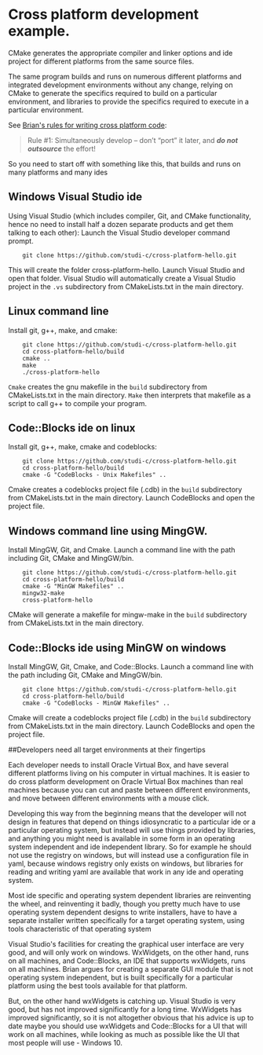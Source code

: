 # Cross platform development example.  

CMake generates the appropriate compiler and linker options and ide project for different platforms from the same source files.

The same program builds and runs on numerous different platforms and integrated development environments without any change, relying on CMake to generate the specifics required to build on a particular environment, and libraries to provide the specifics required to execute in a particular environment.

See [Brian's rules for writing cross platform code](https://www.backblaze.com/blog/10-rules-for-how-to-write-cross-platform-code/):
> Rule #1: Simultaneously develop – don’t “port” it later, and _**do not outsource**_ the effort!

So you need to start off with something like this, that builds and runs on many platforms and many ides

## Windows Visual Studio ide
Using Visual Studio (which includes compiler, Git, and CMake functionality, hence no need to install half a dozen separate products and get them talking to each other): Launch the Visual Studio developer command prompt.
```
    git clone https://github.com/studi-c/cross-platform-hello.git
```

This will create the folder cross-platform-hello.  Launch Visual Studio and open that folder.  Visual Studio will automatically create a Visual Studio project in the `.vs` subdirectory from CMakeLists.txt in the main directory.

## Linux command line
Install git, g++, make, and cmake:  
```
    git clone https://github.com/studi-c/cross-platform-hello.git
    cd cross-platform-hello/build
    cmake ..
    make
    ./cross-platform-hello
```

`Cmake` creates the gnu makefile in the `build` subdirectory from CMakeLists.txt in the main directory.  `Make` then interprets that makefile as a script to call g++ to compile your program.

	
## Code::Blocks ide on linux
Install git, g++, make, cmake and codeblocks:
```
    git clone https://github.com/studi-c/cross-platform-hello.git
    cd cross-platform-hello/build
    cmake -G "CodeBlocks - Unix Makefiles" ..
```

Cmake creates a codeblocks project file (.cdb) in the `build` subdirectory from CMakeLists.txt in the main directory.  Launch CodeBlocks and open the project file.

## Windows command line using MingGW.
Install MingGW, Git, and Cmake.  Launch a command line with the path including Git, CMake and MingGW/bin.  
```
    git clone https://github.com/studi-c/cross-platform-hello.git
    cd cross-platform-hello/build
    cmake -G "MinGW Makefiles" ..
    mingw32-make
    cross-platform-hello
```

CMake will generate a makefile for mingw-make in the `build` subdirectory from CMakeLists.txt in the main directory.

## Code::Blocks ide using MinGW on windows
Install MingGW, Git, Cmake, and Code::Blocks.  Launch a command line with the path including Git, CMake and MingGW/bin.  
```
    git clone https://github.com/studi-c/cross-platform-hello.git
    cd cross-platform-hello/build
    cmake -G "CodeBlocks - MinGW Makefiles" ..
```

Cmake will create a codeblocks project file (.cdb) in the `build` subdirectory from CMakeLists.txt in the main directory.  Launch CodeBlocks and open the project file.

##Developers need all target environments at their fingertips

Each developer needs to install Oracle Virtual Box, and have several different platforms living on his computer in virtual machines.  It is easier to do cross platform development on Oracle Virtual Box machines than real machines because you can cut and paste between different environments, and move between different environments with a mouse click.

Developing this way from the beginning means that the developer will not design in features that depend on things idiosyncratic to a particular ide or a particular operating system, but instead will use things provided by libraries, and anything you might need is available in some form in an operating system independent and ide independent library.  So for example he should not use the registry on windows, but will instead use a configuration file in yaml, because windows registry only exists on windows, but libraries for reading and writing yaml are available that work in any ide and operating system.

Most ide specific and operating system dependent libraries are reinventing the wheel, and reinventing it badly, though you pretty much have to use operating system dependent designs to write installers, have to have a separate installer written specifically for a target operating system, using tools characteristic of that operating system

Visual Studio's facilities for creating the graphical user interface are very good, and will only work on windows.  WxWidgets, on the other hand, runs on all machines, and Code::Blocks, an IDE that supports wxWidgets, runs on all machines.  Brian argues for creating a separate GUI module that is not operating system  independent, but is built specifically for a particular platform using the best tools available for that platform. 

But, on the other hand wxWidgets is catching up.  Visual Studio is very good, but has not improved significantly for a long time.  WxWidgets has improved significantly, so it is not altogether obvious that his advice is up to date maybe you should use wxWidgets and Code::Blocks for a UI that will work on all machines, while looking as much as possible like the UI that most people will use - Windows 10.